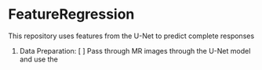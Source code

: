 # FeatureRegression
This repository uses features from the U-Net to predict complete responses

1. Data Preparation:
[ ]  Pass through MR images through the U-Net model and use the